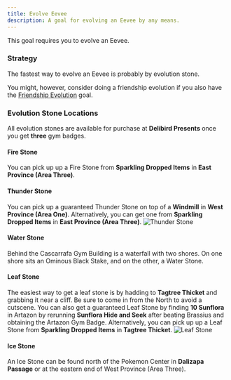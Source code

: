 ```yaml
---
title: Evolve Eevee
description: A goal for evolving an Eevee by any means.
---
```


This goal requires you to evolve an Eevee.

### Strategy

The fastest way to evolve an Eevee is probably by evolution stone.

<!-- TODO: add reference for friendship evolution -->

You might, however, consider doing a friendship evolution if you also have the [Friendship Evolution](#) goal.

### Evolution Stone Locations

All evolution stones are available for purchase at **Delibird Presents** once you get **three** gym badges.

#### Fire Stone

You can pick up up a Fire Stone from **Sparkling Dropped Items** in **East Province (Area Three)**.

#### Thunder Stone

You can pick up a guaranteed Thunder Stone on top of a **Windmill** in **West Province (Area One)**.
Alternatively, you can get one from **Sparkling Dropped Items** in **East Province (Area Three)**.
![Thunder Stone](/items/thunder-stone.png)

#### Water Stone

Behind the Cascarrafa Gym Building is a waterfall with two shores.
On one shore sits an Ominous Black Stake, and on the other, a Water Stone.

#### Leaf Stone

The easiest way to get a leaf stone is by hadding to **Tagtree Thicket** and grabbing it near a cliff. Be sure to come in from the North to avoid a cutscene. 
You can also get a guaranteed Leaf Stone by finding **10 Sunflora** in Artazon by rerunning **Sunflora Hide and Seek** after beating Brassius and obtaining the Artazon Gym Badge.
Alternatively, you can pick up up a Leaf Stone from **Sparkling Dropped Items** in **Tagtree Thicket**.
![Leaf Stone](/items/leaf-stone.png)

#### Ice Stone

An Ice Stone can be found north of the Pokemon Center in **Dalizapa Passage** or at the eastern end of West Province (Area Three).
